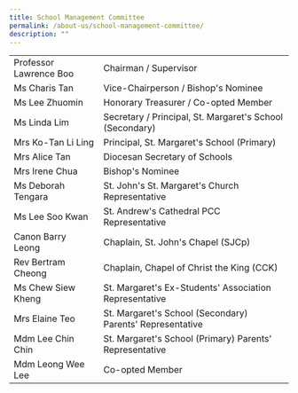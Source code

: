 ```yaml
---
title: School Management Committee
permalink: /about-us/school-management-committee/
description: ""
---
```

| | |
|---|---|
| Professor Lawrence Boo | Chairman / Supervisor |
| Ms Charis Tan  | Vice-Chairperson / Bishop's Nominee |
| Ms Lee Zhuomin | Honorary Treasurer / Co-opted Member |
| Ms Linda Lim | Secretary / Principal, St. Margaret's School (Secondary) |
| Mrs Ko-Tan Li Ling | Principal, St. Margaret's School (Primary) |
| Mrs Alice Tan | Diocesan Secretary of Schools |
| Mrs Irene Chua | Bishop's Nominee |
| Ms Deborah Tengara | St. John's St. Margaret's Church Representative |
| Ms Lee Soo Kwan | St. Andrew's Cathedral PCC Representative |
| Canon Barry Leong | Chaplain, St. John's Chapel (SJCp) |
| Rev Bertram Cheong | Chaplain, Chapel of Christ the King (CCK)
| Ms Chew Siew Kheng | St. Margaret's Ex-Students' Association Representative
| Mrs Elaine Teo | St. Margaret's School (Secondary) Parents' Representative |
| Mdm Lee Chin Chin | St. Margaret's School (Primary) Parents' Representative
| Mdm Leong Wee Lee | Co-opted Member